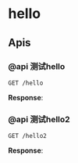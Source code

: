 # hello



## Apis

### @api 测试hello

```text
GET /hello
```

**Response**:

### @api 测试hello2

```text
GET /hello2
```

**Response**:
